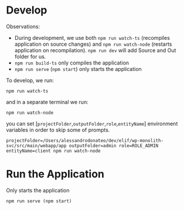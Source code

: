 # Develop

Observations:

- During development, we use both `npm run watch-ts` (recompiles application on source changes) and `npm run watch-node` (restarts application on recompilation). `npm run dev` will add Source and Out folder for us.
- `npm run build-ts` only compiles the application
- `npm run serve` (`npm start`) only starts the application

To develop, we run:

```
npm run watch-ts
```

and in a separate terminal we run:
````
npm run watch-node
````
you can set [`projectFolder`,`outputFolder`,`role`,`entityName`] environment variables in order to skip some of prompts.
````
projectFolder=/Users/alessandrodonateo/dev/elif/wp-monolith-svc/src/main/webapp/app outputFolder=admin role=ROLE_ADMIN entityName=client npm run watch-node
````
# Run the Application
Only starts the application
````
npm run serve (npm start)
````